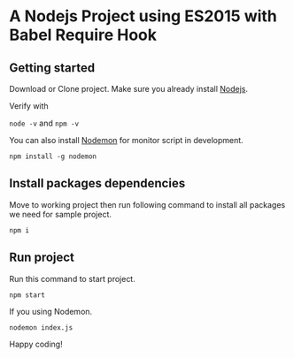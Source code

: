 # A Nodejs Project using ES2015 with Babel Require Hook

## Getting started
Download or Clone project.
Make sure you already install [Nodejs](https://nodejs.org/en/download/).

Verify with

`node -v` and `npm -v`

You can also install [Nodemon](https://www.npmjs.com/package/nodemon) for monitor script in development.

`npm install -g nodemon`

## Install packages dependencies

Move to working project then run following command to install all packages we need for sample project.

`npm i`

## Run project

Run this command to start project.

`npm start`

If you using Nodemon.

`nodemon index.js`

Happy coding!

